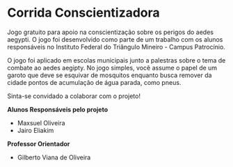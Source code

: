 # Corrida Conscientizadora
Jogo gratuito para apoio na conscientização sobre os perigos do aedes aegypti. O jogo foi desenvolvido como parte de um trabalho com os alunos responsáveis no Instituto Federal do Triângulo Mineiro - Campus Patrocínio.

O jogo foi aplicado em escolas municipais junto a palestras sobre o tema de combate ao aedes aegipty.
No jogo simples, você assume o papel de um garoto que deve se esquivar de mosquitos enquanto busca remover da cidade pontos de acumulação de água parada, como pneus.

Sinta-se convidado a colaborar com o projeto!

**Alunos Responsáveis pelo projeto**
- Maxsuel Oliveira
- Jairo Eliakim


**Professor Orientador**
- Gilberto Viana de Oliveira

<!--<img width="200" alt="logo-inst" src="./LOGO.png"> -->
